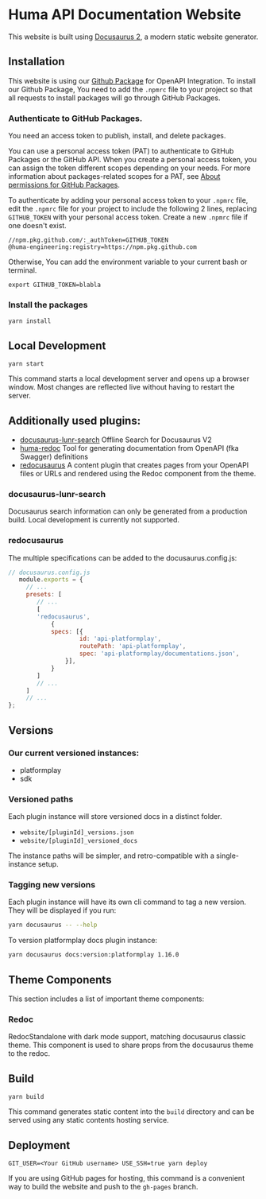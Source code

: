 # Huma API Documentation Website

This website is built using [Docusaurus 2](https://docusaurus.io/), a modern static website generator.

## Installation

This website is using our [Github Package](https://github.com/huma-engineering/huma-redoc) for OpenAPI Integration. To install our Github Package, You need to add the `.npmrc` file to your project so that all requests to install packages will go through GitHub Packages.

### Authenticate to GitHub Packages.

You need an access token to publish, install, and delete packages.

You can use a personal access token (PAT) to authenticate to GitHub Packages or the GitHub API. When you create a personal access token, you can assign the token different scopes depending on your needs. For more information about packages-related scopes for a PAT, see [About permissions for GitHub Packages](https://docs.github.com/en/packages/learn-github-packages/about-permissions-for-github-packages#about-scopes-and-permissions-for-package-registries).

To authenticate by adding your personal access token to your `.npmrc` file, edit the `.npmrc` file for your project to include the following 2 lines, replacing `GITHUB_TOKEN` with your personal access token. Create a new `.npmrc` file if one doesn't exist.

```
//npm.pkg.github.com/:_authToken=GITHUB_TOKEN
@huma-engineering:registry=https://npm.pkg.github.com
```

Otherwise, You can add the environment variable to your current bash or terminal.

```
export GITHUB_TOKEN=blabla
```

### Install the packages

```
yarn install
```

## Local Development

```
yarn start
```

This command starts a local development server and opens up a browser window. Most changes are reflected live without having to restart the server.

## Additionally used plugins:

- [docusaurus-lunr-search](https://github.com/lelouch77/docusaurus-lunr-search)
Offline Search for Docusaurus V2
- [huma-redoc](https://github.com/huma-engineering/huma-redoc)
Tool for generating documentation from OpenAPI (fka Swagger) definitions
- [redocusaurus](https://github.com/rohit-gohri/redocusaurus)
A content plugin that creates pages from your OpenAPI files or URLs and rendered using the Redoc component from the theme.

### docusaurus-lunr-search

Docusaurus search information can only be generated from a production build. Local development is currently not supported. 

### redocusaurus

The multiple specifications can be added to the docusaurus.config.js:

```js
// docusaurus.config.js
   module.exports = {
     // ...
     presets: [
        // ...
        [
        'redocusaurus',
            {
            specs: [{
                    id: 'api-platformplay',
                    routePath: 'api-platformplay',
                    spec: 'api-platformplay/documentations.json',
                }],
            }
        ]
        // ...
     ]
     // ...
};
```

## Versions

### Our current versioned instances:

- platformplay
- sdk

### Versioned paths

Each plugin instance will store versioned docs in a distinct folder.

- `website/[pluginId]_versions.json`
- `website/[pluginId]_versioned_docs`

The instance paths will be simpler, and retro-compatible with a single-instance setup.

### Tagging new versions

Each plugin instance will have its own cli command to tag a new version. They will be displayed if you run:

```bash npm2yarn
yarn docusaurus -- --help
```

To version platformplay docs plugin instance:

```bash npm2yarn
yarn docusaurus docs:version:platformplay 1.16.0
```

## Theme Components
This section includes a list of important theme components:

### Redoc
RedocStandalone with dark mode support, matching docusaurus classic theme. This component is used to share props from the docusaurus theme to the redoc.

## Build

```
yarn build
```

This command generates static content into the `build` directory and can be served using any static contents hosting service.

## Deployment

```console
GIT_USER=<Your GitHub username> USE_SSH=true yarn deploy
```

If you are using GitHub pages for hosting, this command is a convenient way to build the website and push to the `gh-pages` branch.
